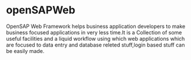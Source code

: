 openSAPWeb
==========

OpenSAP Web Framework helps business application developers to make business focused applications in very less time.It is a 
Collection of some useful facilities and a liquid workflow using which web applications which are focused to data entry and
database releted stuff,login based stuff can be easily made.
